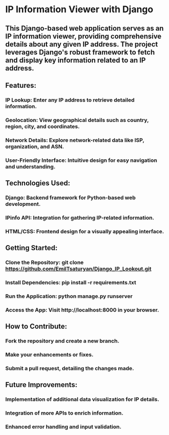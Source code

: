 # IP Information Viewer with Django

## This Django-based web application serves as an IP information viewer, providing comprehensive details about any given IP address. The project leverages Django's robust framework to fetch and display key information related to an IP address.


## Features:

### IP Lookup: Enter any IP address to retrieve detailed information.
### Geolocation: View geographical details such as country, region, city, and coordinates.
### Network Details: Explore network-related data like ISP, organization, and ASN.
### User-Friendly Interface: Intuitive design for easy navigation and understanding.



## Technologies Used:

### Django: Backend framework for Python-based web development.
### IPinfo API: Integration for gathering IP-related information.
### HTML/CSS: Frontend design for a visually appealing interface.



## Getting Started:

### Clone the Repository: git clone https://github.com/EmilTsaturyan/Django_IP_Lookout.git
### Install Dependencies: pip install -r requirements.txt
### Run the Application: python manage.py runserver
### Access the App: Visit http://localhost:8000 in your browser.



## How to Contribute:

### Fork the repository and create a new branch.
### Make your enhancements or fixes.
### Submit a pull request, detailing the changes made.



## Future Improvements:

### Implementation of additional data visualization for IP details.
### Integration of more APIs to enrich information.
### Enhanced error handling and input validation.
